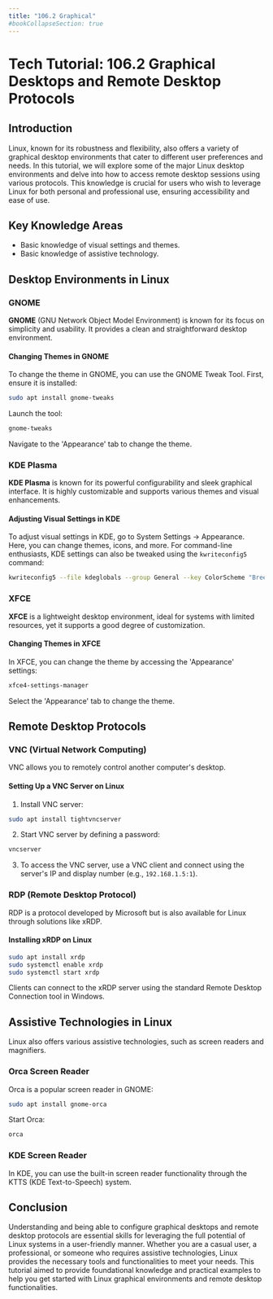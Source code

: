 ```yaml
---
title: "106.2 Graphical"
#bookCollapseSection: true
---
```


# Tech Tutorial: 106.2 Graphical Desktops and Remote Desktop Protocols

## Introduction

Linux, known for its robustness and flexibility, also offers a variety of graphical desktop environments that cater to different user preferences and needs. In this tutorial, we will explore some of the major Linux desktop environments and delve into how to access remote desktop sessions using various protocols. This knowledge is crucial for users who wish to leverage Linux for both personal and professional use, ensuring accessibility and ease of use.

## Key Knowledge Areas

- Basic knowledge of visual settings and themes.
- Basic knowledge of assistive technology.

## Desktop Environments in Linux

### GNOME

**GNOME** (GNU Network Object Model Environment) is known for its focus on simplicity and usability. It provides a clean and straightforward desktop environment.

#### Changing Themes in GNOME

To change the theme in GNOME, you can use the GNOME Tweak Tool. First, ensure it is installed:

```bash
sudo apt install gnome-tweaks
```

Launch the tool:

```bash
gnome-tweaks
```

Navigate to the 'Appearance' tab to change the theme.

### KDE Plasma

**KDE Plasma** is known for its powerful configurability and sleek graphical interface. It is highly customizable and supports various themes and visual enhancements.

#### Adjusting Visual Settings in KDE

To adjust visual settings in KDE, go to System Settings -> Appearance. Here, you can change themes, icons, and more. For command-line enthusiasts, KDE settings can also be tweaked using the `kwriteconfig5` command:

```bash
kwriteconfig5 --file kdeglobals --group General --key ColorScheme "BreezeDark"
```

### XFCE

**XFCE** is a lightweight desktop environment, ideal for systems with limited resources, yet it supports a good degree of customization.

#### Changing Themes in XFCE

In XFCE, you can change the theme by accessing the 'Appearance' settings:

```bash
xfce4-settings-manager
```

Select the 'Appearance' tab to change the theme.

## Remote Desktop Protocols

### VNC (Virtual Network Computing)

VNC allows you to remotely control another computer's desktop. 

#### Setting Up a VNC Server on Linux

1. Install VNC server:

```bash
sudo apt install tightvncserver
```

2. Start VNC server by defining a password:

```bash
vncserver
```

3. To access the VNC server, use a VNC client and connect using the server's IP and display number (e.g., `192.168.1.5:1`).

### RDP (Remote Desktop Protocol)

RDP is a protocol developed by Microsoft but is also available for Linux through solutions like xRDP.

#### Installing xRDP on Linux

```bash
sudo apt install xrdp
sudo systemctl enable xrdp
sudo systemctl start xrdp
```

Clients can connect to the xRDP server using the standard Remote Desktop Connection tool in Windows.

## Assistive Technologies in Linux

Linux also offers various assistive technologies, such as screen readers and magnifiers.

### Orca Screen Reader

Orca is a popular screen reader in GNOME:

```bash
sudo apt install gnome-orca
```

Start Orca:

```bash
orca
```

### KDE Screen Reader

In KDE, you can use the built-in screen reader functionality through the KTTS (KDE Text-to-Speech) system.

## Conclusion

Understanding and being able to configure graphical desktops and remote desktop protocols are essential skills for leveraging the full potential of Linux systems in a user-friendly manner. Whether you are a casual user, a professional, or someone who requires assistive technologies, Linux provides the necessary tools and functionalities to meet your needs. This tutorial aimed to provide foundational knowledge and practical examples to help you get started with Linux graphical environments and remote desktop functionalities.